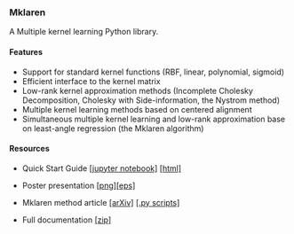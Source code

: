 ### Mklaren

A Multiple kernel learning Python library.


#### Features
* Support for standard kernel functions (RBF, linear, polynomial, sigmoid)
* Efficient interface to the kernel matrix
* Low-rank kernel approximation methods (Incomplete Cholesky Decomposition, Cholesky with Side-information, the Nystrom method)
* Multiple kernel learning methods based on centered alignment
* Simultaneous multiple kernel learning and low-rank approximation base on least-angle regression (the Mklaren algorithm)


#### Resources

* Quick Start Guide [[jupyter notebook]](https://cdn.rawgit.com/mstrazar/mklaren/master/docs/quick_start.ipynb) [[html]](https://cdn.rawgit.com/mstrazar/mklaren/master/docs/quick_start.html)

* Poster presentation [[png]](https://cdn.rawgit.com/mstrazar/mklaren/master/docs/poster.png)[[eps]](https://cdn.rawgit.com/mstrazar/mklaren/master/docs/poster.eps)

* Mklaren method article [[arXiv]](http://arxiv.org/abs/1601.04366) [[.py scripts]](https://github.com/mstrazar/mklaren/wiki/Experiments-in-the-Mklaren-article)

* Full documentation [[zip]](https://github.com/mstrazar/mklaren/raw/master/docs/documentation.zip)
